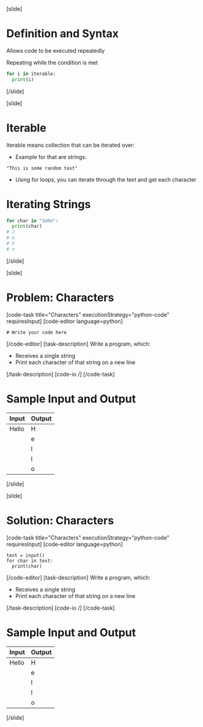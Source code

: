 [slide]

# Definition and Syntax

Allows code to be executed repeatedly

Repeating while the condition is met

```python
for i in iterable:
  print(i)
```

[/slide]

[slide]

# Iterable

Iterable means collection that can be iterated over:

- Example for that are strings:

```
"This is some random text"
```

- Using for loops, you can iterate through the text and get each character

# Iterating Strings

```python
for char in "John":
  print(char)
# J
# o
# h
# n
```

[/slide]

[slide]

# Problem: Characters

[code-task title="Characters" executionStrategy="python-code" requiresInput]
[code-editor language=python]

```
# Write your code here
```

[/code-editor]
[task-description]
Write a program, which:

- Receives a single string
- Print each character of that string on a new line

[/task-description]
[code-io /]
[/code-task]

# Sample Input and Output

| Input | Output |
| ----- | ------ |
| Hello | H      |
|       | e      |
|       | l      |
|       | l      |
|       | o      |

[/slide]

[slide]

# Solution: Characters

[code-task title="Characters" executionStrategy="python-code" requiresInput]
[code-editor language=python]

```
text = input()
for char in text:
  print(char)
```

[/code-editor]
[task-description]
Write a program, which:

- Receives a single string
- Print each character of that string on a new line

[/task-description]
[code-io /]
[/code-task]

# Sample Input and Output

| Input | Output |
| ----- | ------ |
| Hello | H      |
|       | e      |
|       | l      |
|       | l      |
|       | o      |

[/slide]
